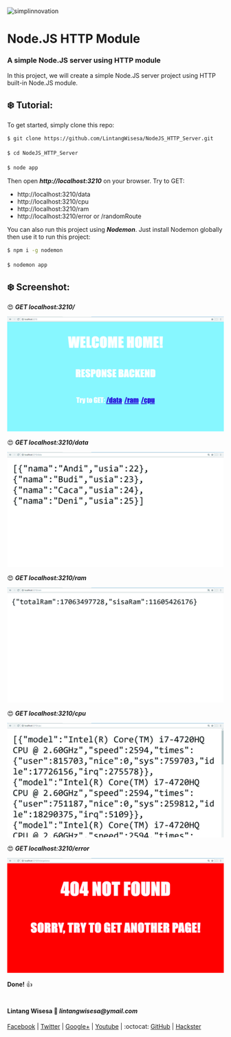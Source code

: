 #

![simplinnovation](https://4.bp.blogspot.com/-f7YxPyqHAzY/WJ6VnkvE0SI/AAAAAAAADTQ/0tDQPTrVrtMAFT-q-1-3ktUQT5Il9FGdQCLcB/s350/simpLINnovation1a.png)

# __Node.JS HTTP Module__

### A simple Node.JS server using HTTP module 

In this project, we will create a simple Node.JS server project using HTTP built-in Node.JS module. 

## __:snowflake: Tutorial:__

To get started, simply clone this repo:

```bash
$ git clone https://github.com/LintangWisesa/NodeJS_HTTP_Server.git

$ cd NodeJS_HTTP_Server

$ node app
```

Then open __*http://localhost:3210*__ on your browser. Try to GET:
- http://localhost:3210/data
- http://localhost:3210/cpu
- http://localhost:3210/ram
- http://localhost:3210/error or /randomRoute

You can also run this project using __*Nodemon*__. Just install Nodemon globally then use it to run this project:

```bash
$ npm i -g nodemon

$ nodemon app
```

## __:snowflake: Screenshot:__

:heart_eyes: __*GET localhost:3210/*__

![welcome](./a.jpg)

:heart_eyes: __*GET localhost:3210/data*__

![/data](./c.jpg)

:heart_eyes: __*GET localhost:3210/ram*__

![/ram](./e.jpg)

:heart_eyes: __*GET localhost:3210/cpu*__

![/cpu](./d.jpg)

:heart_eyes: __*GET localhost:3210/error*__

![/error](./b.jpg)

__Done!__ :thumbsup:

#

#### Lintang Wisesa :love_letter: _lintangwisesa@ymail.com_

[Facebook](https://www.facebook.com/lintangbagus) |
[Twitter](https://twitter.com/Lintang_Wisesa) |
[Google+](https://plus.google.com/u/0/+LintangWisesa1) |
[Youtube](https://www.youtube.com/user/lintangbagus) | 
:octocat: [GitHub](https://github.com/LintangWisesa) |
[Hackster](https://www.hackster.io/lintangwisesa)